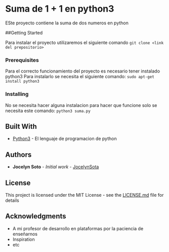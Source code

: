 # Suma de 1 + 1 en python3

ESte proyecto contiene la suma de dos numeros en python

##Getting Started

Para instalar el proyecto utilizaremos el siguiente comando
`git clone <link del prepositorio>`

### Prerequisites

Para el correcto funcionamiento del proyecto es necesario tener instalado python3
Para instalarlo se necesita el siguiente comando:
`sudo apt-get install python3`


### Installing

No se necesita hacer alguna instalacion para hacer que funcione solo se necesita este comando:
`python3 suma.py`

## Built With

* [Python3](http://www.python.org/) - El lenguaje de programacion de python
 

## Authors

* **Jocelyn Soto** - *Initial work* - [JocelynSota](https://github.com/JocelynSota)


## License

This project is licensed under the MIT License - see the [LICENSE.md](LICENSE.md) file for details

## Acknowledgments

* A mi profesor de desarrollo en plataformas por la paciencia de enseñarnos 
* Inspiration
* etc

